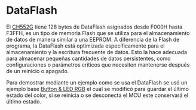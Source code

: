 # DataFlash

El [CH552G](https://www.wch-ic.com/products/CH552.html) tiene 128 bytes de DataFlash asignados desde F000H hasta F3FFH, es un tipo de memoria Flash que se utiliza para el almacenamiento de datos de manera similar a una EEPROM. A diferencia de la Flash de programa, la DataFlash está optimizada específicamente para el almacenamiento y la escritura frecuente de datos. Esto la hace adecuada para almacenar pequeñas cantidades de datos persistentes, como configuraciones o parámetros críticos que necesiten mantenerse después de un reinicio o apagado.

Para demostrar mediante un ejemplo como se usa el DataFlash se usó un ejemplo base [Button & LED RGB](https://github.com/nstrappazzonc/CH552/tree/main/src/button_led_rgb) el cual se modificó para guardar el último estado del color, si se reinicia o se desconecta el MCU este conservará el último estado.

